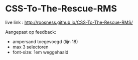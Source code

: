 # CSS-To-The-Rescue-RMS

live link : http://roosness.github.io/CSS-To-The-Rescue-RMS/

Aangepast op feedback:

- ampersand toegevoegd (lijn 18)
- max 3 selectoren 
- font-size: 1em weggehaald


